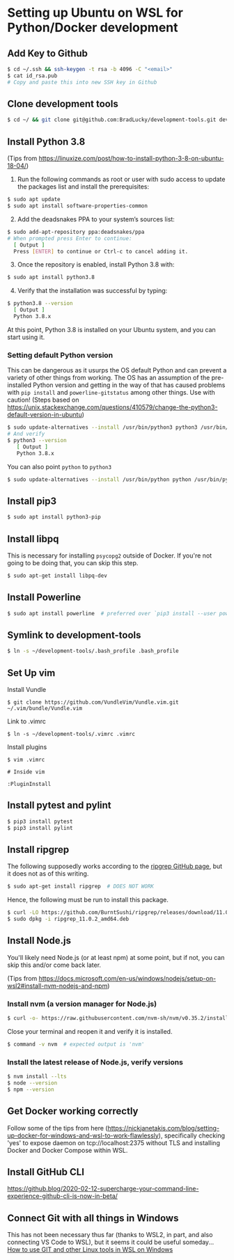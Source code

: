 # Setting up Ubuntu on WSL for Python/Docker development

## Add Key to Github
```bash
$ cd ~/.ssh && ssh-keygen -t rsa -b 4096 -C "<email>"
$ cat id_rsa.pub
# Copy and paste this into new SSH key in Github
```

## Clone development tools
```bash
$ cd ~/ && git clone git@github.com:BradLucky/development-tools.git development-tools
```

## Install Python 3.8 
(Tips from https://linuxize.com/post/how-to-install-python-3-8-on-ubuntu-18-04/)

1. Run the following commands as root or user with sudo access to update the packages list and install the prerequisites:
```bash
$ sudo apt update
$ sudo apt install software-properties-common
```
2. Add the deadsnakes PPA to your system’s sources list:
```bash
$ sudo add-apt-repository ppa:deadsnakes/ppa
# When prompted press Enter to continue:
  [ Output ]
  Press [ENTER] to continue or Ctrl-c to cancel adding it.
```
3. Once the repository is enabled, install Python 3.8 with:
```bash
$ sudo apt install python3.8
```
4. Verify that the installation was successful by typing:
```bash
$ python3.8 --version
  [ Output ]
  Python 3.8.x
```
At this point, Python 3.8 is installed on your Ubuntu system, and you can start using it.

### Setting default Python version
This can be dangerous as it usurps the OS default Python and can prevent a variety of other things from working. The OS has an assumption of the pre-installed Python version and getting in the way of that has caused problems with `pip install` and `powerline-gitstatus` among other things. Use with caution!
(Steps based on https://unix.stackexchange.com/questions/410579/change-the-python3-default-version-in-ubuntu)
```bash
$ sudo update-alternatives --install /usr/bin/python3 python3 /usr/bin/python3.8 1
# And verify
$ python3 --version
   [ Output ]
   Python 3.8.x
```
You can also point `python` to `python3`
```bash
$ sudo update-alternatives --install /usr/bin/python python /usr/bin/python3.8 1
```

## Install pip3
```bash
$ sudo apt install python3-pip
```

## Install libpq
This is necessary for installing `psycopg2` outside of Docker. If you're not going to be doing that, you can skip this step.
```bash
$ sudo apt-get install libpq-dev
```

## Install Powerline
```bash
$ sudo apt install powerline  # preferred over `pip3 install --user powerline-status`
```

## Symlink to development-tools
```bash
$ ln -s ~/development-tools/.bash_profile .bash_profile
```

## Set Up vim
Install Vundle
```shell
$ git clone https://github.com/VundleVim/Vundle.vim.git ~/.vim/bundle/Vundle.vim
```
Link to .vimrc
```shell
$ ln -s ~/development-tools/.vimrc .vimrc
```
Install plugins
```shell
$ vim .vimrc

# Inside vim

:PluginInstall
```

## Install pytest and pylint
```bash
$ pip3 install pytest
$ pip3 install pylint
```

## Install ripgrep
The following supposedly works according to the [ripgrep GitHub page](https://github.com/BurntSushi/ripgrep), but it does not as of this writing.
```bash
$ sudo apt-get install ripgrep  # DOES NOT WORK
```
Hence, the following must be run to install this package.
```bash
$ curl -LO https://github.com/BurntSushi/ripgrep/releases/download/11.0.2/ripgrep_11.0.2_amd64.deb
$ sudo dpkg -i ripgrep_11.0.2_amd64.deb
```

## Install Node.js
You'll likely need Node.js (or at least npm) at some point, but if not, you can skip this and/or come back later.

(Tips from https://docs.microsoft.com/en-us/windows/nodejs/setup-on-wsl2#install-nvm-nodejs-and-npm)

### Install nvm (a version manager for Node.js)
```bash
$ curl -o- https://raw.githubusercontent.com/nvm-sh/nvm/v0.35.2/install.sh | bash
```
Close your terminal and reopen it and verify it is installed.
```bash
$ command -v nvm  # expected output is 'nvm'
```

### Install the latest release of Node.js, verify versions
```bash
$ nvm install --lts
$ node --version
$ npm --version
```

## Get Docker working correctly
Follow some of the tips from here (https://nickjanetakis.com/blog/setting-up-docker-for-windows-and-wsl-to-work-flawlessly), specifically checking 'yes' to expose daemon on tcp://localhost:2375 without TLS and installing Docker and Docker Compose within WSL.

## Install GitHub CLI
https://github.blog/2020-02-12-supercharge-your-command-line-experience-github-cli-is-now-in-beta/

## Connect Git with all things in Windows
This has not been necessary thus far (thanks to WSL2, in part, and also connecting VS Code to WSL), but it seems it could be useful someday...
[How to use GIT and other Linux tools in WSL on Windows](https://medium.com/faun/how-to-use-git-and-other-linux-tools-in-wsl-on-windows-4c0bffb68b35)
